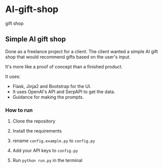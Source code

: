 # AI-gift-shop
gift shop

## Simple AI gift shop
Done as a freelance project for a client. The client wanted a simple AI gift shop that would recommend gifts based on the user's input.

It's more like a proof of concept than a finished product.

It uses:

- Flask, Jinja2 and Bootstrap for the UI.
- It uses OpenAI's API and SerpAPI to get the data.
- Guidance for making the prompts.

### How to run
1. Clone the repository

2. Install the requirements

3. rename `config.example.py` to `config.py`

4. Add your API keys to `config.py`

2. Run `python run.py` in the terminal